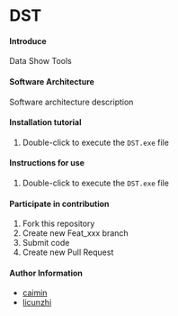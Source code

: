 # DST

#### Introduce
Data Show Tools

#### Software Architecture
Software architecture description


#### Installation tutorial

1. Double-click to execute the `DST.exe` file

#### Instructions for use

1.  Double-click to execute the `DST.exe` file

#### Participate in contribution

1.  Fork this repository
2.  Create new Feat_xxx branch
3.  Submit code
4.  Create new Pull Request


#### Author Information
- [caimin](https://github.com/836537471)
- [licunzhi](https://github.com/licunzhi)
